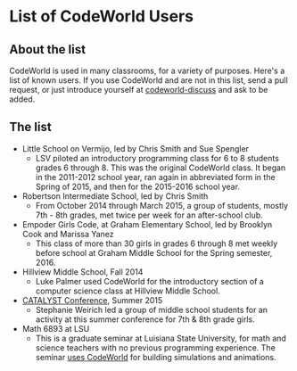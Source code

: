 # List of CodeWorld Users

## About the list

CodeWorld is used in many classrooms, for a variety of purposes.  Here's a list of known users.  If you use CodeWorld and are not in this list, send a pull request, or just introduce yourself at [codeworld-discuss](https://groups.google.com/forum/#!forum/codeworld-discuss) and ask to be added.

## The list

* Little School on Vermijo, led by Chris Smith and Sue Spengler
  * LSV piloted an introductory programming class for 6 to 8 students grades 6 through 8.  This was the original CodeWorld class.  It began in the 2011-2012 school year, ran again in abbreviated form in the Spring of 2015, and then for the 2015-2016 school year.
* Robertson Intermediate School, led by Chris Smith
  * From October 2014 through March 2015, a group of students, mostly 7th - 8th grades, met twice per week for an after-school club.
* Empoder Girls Code, at Graham Elementary School, led by Brooklyn Cook and Marissa Yanez
  * This class of more than 30 girls in grades 6 through 8 met weekly before school at Graham Middle School for the Spring semester, 2016.
* Hillview Middle School, Fall 2014
  * Luke Palmer used CodeWorld for the introductory section of a computer science class at Hillview Middle School.
* [CATALYST Conference](http://www.sccs.swarthmore.edu/org/catalyst/), Summer 2015
  * Stephanie Weirich led a group of middle school students for an activity at this summer conference for 7th & 8th grade girls.
* Math 6893 at LSU
  * This is a graduate seminar at Luisiana State University, for math and science teachers with no previous programming experience.  The seminar [uses CodeWorld](http://magnet.phys.lsu.edu/code/6893/) for building simulations and animations.
